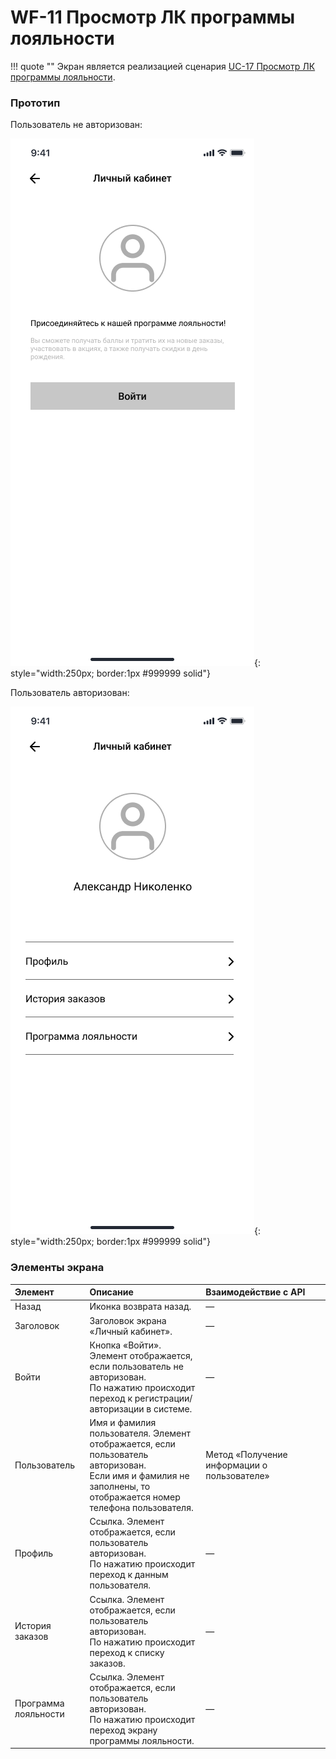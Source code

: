 # WF-11 Просмотр ЛК программы лояльности

!!! quote ""
    Экран является реализацией сценария [UC-17 Просмотр ЛК программы лояльности](../requirements/uc17.md).

### Прототип

Пользователь не авторизован:

![](../img/screen11-1.png){: style="width:250px; border:1px #999999 solid"}

Пользователь авторизован:

![](../img/screen11-2.png){: style="width:250px; border:1px #999999 solid"}
### Элементы экрана

| **Элемент**          | **Описание**                                                                                                                                                      | Взаимодействие&nbsp;с&nbsp;API              |
| :------------------- | :---------------------------------------------------------------------------------------------------------------------------------------------------------------- | :------------------------------------------ |
| Назад                | Иконка возврата назад.                                                                                                                                            | —                                           |
| Заголовок            | Заголовок экрана «Личный кабинет».                                                                                                                                | —                                           |
| Войти                | Кнопка «Войти». Элемент отображается, если пользователь не авторизован.<br>По нажатию происходит переход к регистрации/авторизации в системе.                     | —                                           |
| Пользователь         | Имя и фамилия пользователя. Элемент отображается, если пользователь авторизован.<br>Если имя и фамилия не заполнены, то отображается номер телефона пользователя. | Метод «Получение информации о пользователе» |
| Профиль              | Ссылка. Элемент отображается, если пользователь авторизован.<br>По нажатию происходит переход к данным пользователя.                                              | —                                           |
| История заказов      | Ссылка. Элемент отображается, если пользователь авторизован.<br>По нажатию происходит переход к списку заказов.                                                   | —                                           |
| Программа лояльности | Ссылка. Элемент отображается, если пользователь авторизован.<br>По нажатию происходит переход экрану программы лояльности.                                        | —                                           |

